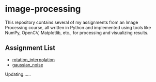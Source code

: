 # image-processing
This repository contains several of my assignments from an Image Processing course, all written in Python and implemented using tools like NumPy, OpenCV, Matplotlib, etc., for processing and visualizing results.

## Assignment List

- [rotation_interpolation](./rotation_interpolation/)
- [gaussian_noise](./gaussian_noise/)

Updating......
